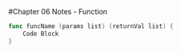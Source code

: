 #Chapter 06 Notes - Function

```go
func funcName (params list) (returnVal list) {
	Code Block
}
```

